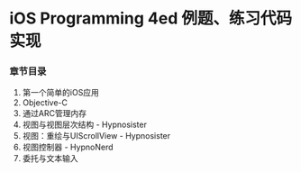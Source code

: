 # iOS Programming 4ed 例题、练习代码实现
### 章节目录
1. 第一个简单的iOS应用
2. Objective-C
3. 通过ARC管理内存
4. 视图与视图层次结构 - Hypnosister
5. 视图：重绘与UIScrollView - Hypnosister
6. 视图控制器 - HypnoNerd
7. 委托与文本输入

